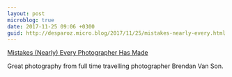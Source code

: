 ```yaml
---
layout: post
microblog: true
date: 2017-11-25 09:06 +0300
guid: http://desparoz.micro.blog/2017/11/25/mistakes-nearly-every.html
---
```

[Mistakes (Nearly) Every Photographer Has Made](https://www.brendansadventures.com/mistakes-nearly-every-photographer-has-made/)

Great photography from full time travelling photographer Brendan Van Son.

